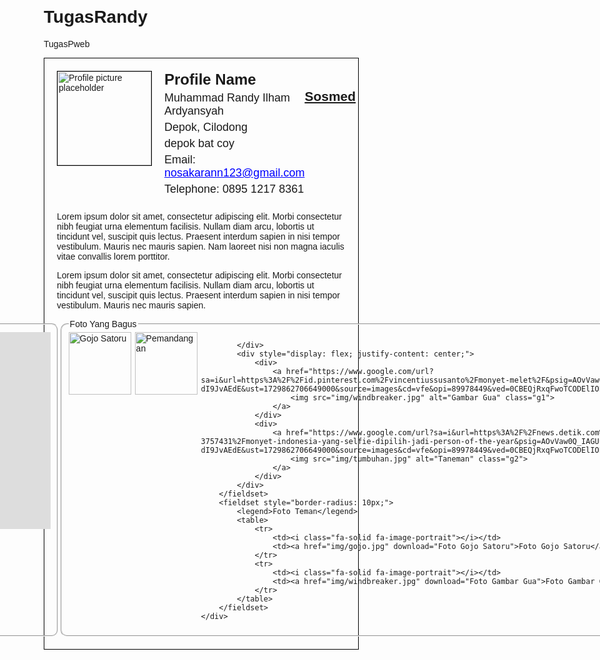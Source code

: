 # TugasRandy
TugasPweb
<html>
 <head>
  <title>
   I4F - Directory Profile Page
  </title>
  <script src="https://kit.fontawesome.com/8755835ae4.js" crossorigin="anonymous"></script>
  <style>
   body {
            font-family: 'Comic Sans MS', cursive, sans-serif;
            margin: 20px;
        }
        .container {
            border: 1px solid black;
            padding: 20px;
        }
        .header {
            display: flex;
            justify-content: space-between;
            align-items: flex-start;
        }
        .profile-info {
            display: flex;
            align-items: flex-start;
        }
        .profile-info img {
            width: 150px;
            height: 150px;
            border: 1px solid black;
            margin-right: 20px;
        }
        .profile-details {
            font-size: 18px;
        }
        .profile-details h1 {
            font-size: 24px;
            margin: 0;
        }
        .profile-details p {
            margin: 5px 0;
        }
        .profile-details a {
            color: blue;
            text-decoration: underline;
        }
        .categories {
            text-align: right;
        }
        .categories h2 {
            font-size: 18px;
            margin: 0;
        }
        .categories p {
            margin: 5px 0;
        }
        .content {
            margin-top: 20px;
        }
        .attachments {
            display: flex;
            justify-content: space-between;
            margin-top: 20px;
        }
        .attachments img {
            width: 100px;
            height: 100px;
            border: 1px solid black;
        }
        .attachments .attachment-links {
            margin-left: 20px;
        }
        .attachments .attachment-links h2 {
            font-size: 18px;
            margin: 0;
        }
        .attachments .attachment-links a {
            display: block;
            color: blue;
            text-decoration: underline;
            margin: 5px 0;
        }
        .video {
            width: 200px;
            height: 100px;
            border: 1px solid black;
        }
        .g1 {
            height: 100px;
            margin-right: 6px;
        }
        .g2 {
            height: 100px;
            margin-right: 6px;
        }
  </style>
 </head>
 <body>
  <div class="container">
   <div class="header">
    <div class="profile-info">
     <img alt="Profile picture placeholder" height="150" src="img/randy2.jpeg" width="150"/>
     <div class="profile-details">
      <h1>
       Profile Name
      </h1>
      <p>
       Muhammad Randy Ilham Ardyansyah
      </p>
      <p>
       Depok, Cilodong
      </p>
      <p>
       depok bat coy
      </p>
      <p>
       Email:
       <a href="mailto:xaviersadek8@gmail.com">
        nosakarann123@gmail.com
       </a>
      </p>
      <p>
       Telephone: 0895 1217 8361
      </p>
     </div>
    </div>
    <div style="text-align: right;">
        <h2><u>Sosmed</u></h2>
        <p><a href="https://www.tiktok.com/@kynraaaa?_t=8qQDvdlXQmu&_r=1"><i class="fa-brands fa-tiktok"></i></a></p>
        <p><a href="https://www.instagram.com/railrnnn/"><i class="fa-brands fa-square-instagram"></i></a></p>
        <p><a href="https://github.com/settings/security"><i class="fa-brands fa-square-github"></i></a></p>
    </div>
   </div>
   <div class="content">
    <p>
     Lorem ipsum dolor sit amet, consectetur adipiscing elit. Morbi consectetur nibh feugiat urna elementum facilisis. Nullam diam arcu, lobortis ut tincidunt vel, suscipit quis lectus. Praesent interdum sapien in nisi tempor vestibulum. Mauris nec mauris sapien. Nam laoreet nisi non magna iaculis vitae convallis lorem porttitor.
    </p>
    <p>
     Lorem ipsum dolor sit amet, consectetur adipiscing elit. Morbi consectetur nibh feugiat urna elementum facilisis. Nullam diam arcu, lobortis ut tincidunt vel, suscipit quis lectus. Praesent interdum sapien in nisi tempor vestibulum. Mauris nec mauris sapien.
    </p>
   </div>
   <footer>
    <div style="display: flex; justify-content: center;">
        <fieldset style="border-radius: 10px;">
            <legend>Tutorial Makan</legend>
            <iframe width="560" height="315" src="https://www.youtube.com/embed/e_byLawN9LE?si=IH2JS_HNVIG3nUCU" title="YouTube video player" frameborder="0" allow="accelerometer; autoplay; clipboard-write; encrypted-media; gyroscope; picture-in-picture; web-share" referrerpolicy="strict-origin-when-cross-origin" allowfullscreen></iframe>
        </fieldset>
        <fieldset style="border-radius: 10px;">
            <legend>Foto Yang Bagus</legend>
            <div style="display: flex; justify-content: center;">
                <div>
                    <a href="https://www.google.com/url?sa=i&url=https%3A%2F%2Fid.pinterest.com%2Fvincentiussusanto%2Fmonyet-melet%2F&psig=AOvVaw0Q_IAGUuqipl-dI9JvAEdE&ust=1729862706649000&source=images&cd=vfe&opi=89978449&ved=0CBEQjRxqFwoTCODElIOPp4kDFQAAAAAdAAAAABAE">
                        <img src="img/gojo.jpg" alt="Gojo Satoru" class="g1">
                    </a>
                </div>
                <div>
                    <a href="https://www.google.com/url?sa=i&url=https%3A%2F%2Fnews.detik.com%2Finternasional%2Fd-3757431%2Fmonyet-indonesia-yang-selfie-dipilih-jadi-person-of-the-year&psig=AOvVaw0Q_IAGUuqipl-dI9JvAEdE&ust=1729862706649000&source=images&cd=vfe&opi=89978449&ved=0CBEQjRxqFwoTCODElIOPp4kDFQAAAAAdAAAAABAJ">
                        <img src="img/dimalang.jpg" alt="Pemandangan" class="g2">
                    </a>
                </div>
                
            </div>
            <div style="display: flex; justify-content: center;">
                <div>
                    <a href="https://www.google.com/url?sa=i&url=https%3A%2F%2Fid.pinterest.com%2Fvincentiussusanto%2Fmonyet-melet%2F&psig=AOvVaw0Q_IAGUuqipl-dI9JvAEdE&ust=1729862706649000&source=images&cd=vfe&opi=89978449&ved=0CBEQjRxqFwoTCODElIOPp4kDFQAAAAAdAAAAABAE">
                        <img src="img/windbreaker.jpg" alt="Gambar Gua" class="g1">
                    </a>
                </div>
                <div>
                    <a href="https://www.google.com/url?sa=i&url=https%3A%2F%2Fnews.detik.com%2Finternasional%2Fd-3757431%2Fmonyet-indonesia-yang-selfie-dipilih-jadi-person-of-the-year&psig=AOvVaw0Q_IAGUuqipl-dI9JvAEdE&ust=1729862706649000&source=images&cd=vfe&opi=89978449&ved=0CBEQjRxqFwoTCODElIOPp4kDFQAAAAAdAAAAABAJ">
                        <img src="img/tumbuhan.jpg" alt="Taneman" class="g2">
                    </a>
                </div>
            </div>
        </fieldset>
        <fieldset style="border-radius: 10px;">
            <legend>Foto Teman</legend>
            <table>
                <tr>
                    <td><i class="fa-solid fa-image-portrait"></i></td>
                    <td><a href="img/gojo.jpg" download="Foto Gojo Satoru">Foto Gojo Satoru</a></td>
                </tr>
                <tr>
                    <td><i class="fa-solid fa-image-portrait"></i></td>
                    <td><a href="img/windbreaker.jpg" download="Foto Gambar Gua">Foto Gambar Gua</a></td>
                </tr>
            </table>
        </fieldset>
    </div>
</footer>
</fieldset>
 </body>
</html>
